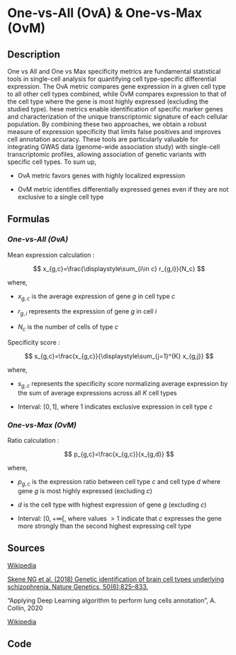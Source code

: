 # One‑vs‑All (OvA) & One‑vs‑Max (OvM) 

## Description 

One vs All and One vs Max specificity metrics are fundamental statistical tools in single-cell analysis for quantifying cell type-specific differential expression. 
The OvA metric compares gene expression in a given cell type to all other cell types combined, while OvM compares expression to that of the cell type where the gene is most highly expressed (excluding the studied type). 
hese metrics enable identification of specific marker genes and characterization of the unique transcriptomic signature of each cellular population.
By combining these two approaches, we obtain a robust measure of expression specificity that limits false positives and improves cell annotation accuracy.
These tools are particularly valuable for integrating GWAS data (genome-wide association study) with single-cell transcriptomic profiles, allowing association of genetic variants with specific cell types.
To sum up, 

- OvA metric favors genes with highly localized expression

- OvM metric identifies differentially expressed genes even if they are not exclusive to a single cell type

## Formulas 

### *One-vs-All (OvA)*

Mean expression calculation :

$$
x_{g,c}=\frac{\displaystyle\sum_{i\in c} r_{g,i}}{N_c}
$$

where, 

- $x_{g,c}$ is the average expression of gene $g$ in cell type $c$

- $r_{g,i}$ represents the expression of gene $g$ in cell $i$

- $N_c$ is the number of cells of type $c$

Specificity score :

$$
s_{g,c}=\frac{x_{g,c}}{\displaystyle\sum_{j=1}^{K} x_{g,j}}
$$

where, 

- $s_{g,c}$ represents the specificity score normalizing average expression by the sum of average expressions across all $K$ cell types

- Interval: $[0,1]$, where 1 indicates exclusive expression in cell type $c$

### *One-vs-Max (OvM)*

Ratio calculation :

$$
p_{g,c}=\frac{x_{g,c}}{x_{g,d}}
$$

where, 

- $p_{g,c}$ is the expression ratio between cell type $c$ and cell type $d$ where gene $g$ is most highly expressed (excluding $c$)

- $d$ is the cell type with highest expression of gene $g$ (excluding $c$)

- Interval: $[0,+\infty[$, where values $>1$ indicate that $c$ expresses the gene more strongly than the second highest expressing cell type


## Sources 

[Wikipedia](https://en.wikipedia.org/wiki/Multiclass_classification#One-vs.-rest)

[Skene NG et al. (2018) Genetic identification of brain cell types underlying schizophrenia. Nature Genetics, 50(6):825–833.](https://doi.org/10.1038/s41588-018-0129-5)

“Applying Deep Learning algorithm to perform lung cells annotation”, A. Collin, 2020

[Wikipedia](https://en.wikipedia.org/wiki/Genome-wide_association_study)

## Code 


